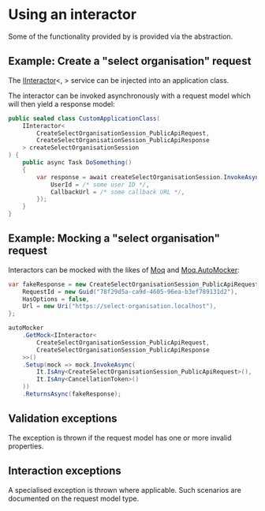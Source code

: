 # Using an interactor

Some of the functionality provided by [](xref:Dfe.SignIn.PublicApi.Client) is provided via the [](xref:Dfe.SignIn.Core.Framework.IInteractor`2) abstraction.

## Example: Create a "select organisation" request

The [IInteractor](xref:Dfe.SignIn.Core.Framework.IInteractor`2)&lt;[](xref:Dfe.SignIn.PublicApi.Client.SelectOrganisation.CreateSelectOrganisationSession_PublicApiRequest), [](xref:Dfe.SignIn.PublicApi.Client.SelectOrganisation.CreateSelectOrganisationSession_PublicApiResponse)&gt; service can be injected into an application class.

The interactor can be invoked asynchronously with a request model which will then yield a response model:

```csharp
public sealed class CustomApplicationClass(
    IInteractor<
        CreateSelectOrganisationSession_PublicApiRequest,
        CreateSelectOrganisationSession_PublicApiResponse
    > createSelectOrganisationSession
) {
    public async Task DoSomething()
    {
        var response = await createSelectOrganisationSession.InvokeAsync(new() {
            UserId = /* some user ID */,
            CallbackUrl = /* some callback URL */,
        });
    }
}
```

## Example: Mocking a "select organisation" request

Interactors can be mocked with the likes of [Moq](https://github.com/devlooped/moq) and [Moq.AutoMocker](https://github.com/moq/Moq.AutoMocker):

```csharp
var fakeResponse = new CreateSelectOrganisationSession_PublicApiRequest {
    RequestId = new Guid("78f29d5a-ca9d-4605-96ea-b3ef789131d2"),
    HasOptions = false,
    Url = new Uri("https://select-organisation.localhost"),
};

autoMocker
    .GetMock<IInteractor<
        CreateSelectOrganisationSession_PublicApiRequest,
        CreateSelectOrganisationSession_PublicApiResponse
    >>()
    .Setup(mock => mock.InvokeAsync(
        It.IsAny<CreateSelectOrganisationSession_PublicApiRequest>(),
        It.IsAny<CancellationToken>()
    ))
    .ReturnsAsync(fakeResponse);
```


## Validation exceptions

The [](xref:System.ComponentModel.DataAnnotations.ValidationException) exception is thrown if the request model has one or more invalid properties.


## Interaction exceptions

A specialised [](xref:Dfe.SignIn.Core.Framework.InteractionException) exception is thrown where applicable. Such scenarios are documented on the request model type.
